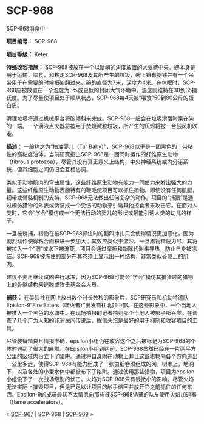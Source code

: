 # SCP-968
                        




SCP-968消食中



**项目编号：** SCP-968

**项目等级：** Keter

**特殊收容措施：** SCP-968被放在一个以陡峭的角度放置的大瓷碗中央。碗本身是用于运输，喂食，和移走SCP-968及其所产生的垃圾，碗上镶有钢铁并有一个吊带用于在需要的时候把碗翻过来。碗的直径为7米，深度为4米。在休眠时，SCP-968应被放置在一个湿度为3%或更低的封闭大气环境中，温度则维持在30到35摄氏度。为了尽量使项目处于顺从状态，SCP-968每4天被“喂食”50到80公斤的蛋白质。

清理垃圾将通过机械平台将碗倾斜来完成。SCP-968一般会在垃圾滑落时呆在碗的一端。一个滴液点火器将被用于焚烧微粒垃圾，所产生的灰烬将被一台鼓风机吹走。

**描述：** 一般称之为“柏油婴儿（Tar Baby）”，SCP-968似乎是一团黑色的，带粘性的高粘度油体。当前研究指出SCP-968是一团同时运作的纤维原生动物（fibrous protozoa），尽管其没有真正意义上结构，中央神经系统或内分泌系统，但其细胞之间仍旧会互相协调。

类似于动物肌肉的弯曲属性，这些纤维原生动物有能力一同使力来发出强大的力量。这些纤维原生动物表面特有的鞭毛使项目可以抓住猎物，即使没有任何肌腱，韧带或骨骼机制的支持，SCP-968无法做出任何复杂的动作。项目的“捕猎”是通过模仿猎物的外表或伪装成一个受伤的动物来引诱其他掠食者来攻击它。在面对人类时，它会“学会”模仿成一个无法行动的婴儿的形状或最能引诱人类的幼儿的样子。

一旦被诱捕，猎物在被SCP-968抓住时的剧烈挣扎只会使得情况更加恶化，因为剧烈动作使得粘合面积进一步加大；其效应类似于流沙。一旦猎物精疲力尽，其将被拉入一个“洞”或水下被淹死。项目会通过摩擦和新陈代谢来导热，防止自身被冻结。SCP-968被冻住的部分在其卷须上显示出一种结构，非常类似骨骼上的肌肉。

建议不要再继续试图进行冰冻，因为SCP-968可能会“学会”模仿其捕猎过的猎物上的骨骼结构来逃脱或攻击基金会人员。

**捕获：** 在美联社在网上放出数个时长数秒的影象后，SCP研究员和机动特遣队Epsilon-9“Fire Eaters（噬火者）”出发前往北非中部。在这些影象中，一个当地人被推入一个黑色的水塘中。在现场拍摄的记者拍到那个当地人被影子所吞噬。在调查了几个广为人知的非洲民间传说后，据信火焰是最好的用于抑制和收容项目的工具。

尽管装备精良且情报准确，epsilon小组仍在收容这个之后被标记为SCP-968的个体时遇到了很大的麻烦。在Epsilon小组到达前，SCP-968显然已经在一片两平方公里的区域内设立下了陷阱。通过将自身附在动物上并让这些猎物向各个方向逃出一公里多远，使得SCP-968有能力组成了一张由细卷须组成的网，树木上，地洞下，以及各处的小型水体中都被布下了陷阱。通过使用那些猎物，项目为epsilon小组设下了一次战场级别的伏击。火焰对SCP-968只有很微小的影响。尽管火焰无法实际上摧毁项目，但是已足以让项目的触手缩回并放开它之前抓住的任何东西。Epsilon-9的成员最初不太情愿向那些被SCP-968诱捕的队友使用火焰加速器（flame accelerators）。



« [SCP-967](/scp-967) | SCP-968 | [SCP-969](/scp-969) »





                    